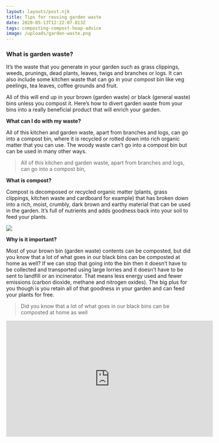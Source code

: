 ```yaml
---
layout: layouts/post.njk
title: Tips for reusing garden waste
date: 2020-05-13T12:22:07.813Z
tags: composting-compost-heap-advice
image: /uploads/garden-waste.png
---
```

### What is garden waste?

It’s the waste that you generate in your garden such as grass clippings, weeds, prunings, dead plants, leaves, twigs and branches or logs. It can also include some kitchen waste that can go in your compost bin like veg peelings, tea leaves, coffee grounds and fruit. 

All of this will end up in your brown (garden waste) or black (general waste) bins unless you compost it. Here’s how to divert garden waste from your bins into a really beneficial product that will enrich your garden.

**What can I do with my waste?**

All of this kitchen and garden waste, apart from branches and logs, can go into a compost bin, where it is recycled or rotted down into rich organic matter that you can use. The woody waste can’t go into a compost bin but can be used in many other ways.

<!--StartFragment-->

> All of this kitchen and garden waste, apart from branches and logs, can go into a compost bin,

<!--EndFragment-->

**What is compost?**

Compost is decomposed or recycled organic matter (plants, grass clippings, kitchen waste and cardboard for example) that has broken down into a rich, moist, crumbly, dark brown and earthy material that can be used in the garden. It’s full of nutrients and adds goodness back into your soil to feed your plants.

![](/uploads/1.jpg)

**Why is it important?**

Most of your brown bin (garden waste) contents can be composted, but did you know that a lot of what goes in our black bins can be composted at home as well? If we can stop that going into the bin then it doesn’t have to be collected and transported using large lorries and it doesn’t have to be sent to landfill or an incinerator. That means less energy used and fewer emissions (carbon dioxide, methane and nitrogen oxides). The big plus for you though is you retain all of that goodness in your garden and can feed your plants for free.

<!--StartFragment-->

> Did you know that a lot of what goes in our black bins can be composted at home as well

<!--EndFragment-->

<iframe width="560" height="315" src="https://www.youtube.com/embed/9jQa9gb3Xio" frameborder="0" allow="accelerometer; autoplay; encrypted-media; gyroscope; picture-in-picture" allowfullscreen></iframe>
